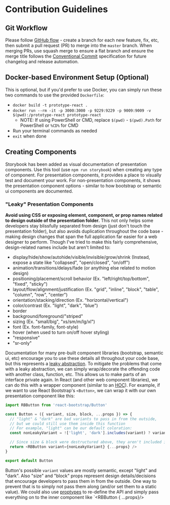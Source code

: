 # Contribution Guidelines

## Git Workflow
Please follow [GitHub flow](https://guides.github.com/introduction/flow/) - create a branch for each new feature, fix, etc, then submit a pull request (PR) to merge into the `master` branch. When merging PRs, use squash merge to ensure a flat branch and ensure the merge title follows the [Conventional Commit](https://www.conventionalcommits.org/en/v1.0.0/) specification for future changelog and release automation.

## Docker-based Environment Setup (Optional)
This is optional, but if you'd prefer to use Docker, you can simply run these two commands to use the provided `Dockerfile`:
- `docker build -t prototype-react .`
- `docker run --rm -it -p 3000:3000 -p 9229:9229 -p 9009:9009 -v $(pwd):/prototype-react prototype-react`
  - NOTE: If using PowerShell or CMD, replace `$(pwd)` - `$(pwd).Path` for PowerShell or `%CD%` for CMD
- Run your terminal commands as needed
- `exit` when done

## Creating Components
Storybook has been added as visual documentation of presentation components. Use this tool (use `npm run storybook`) when creating any type of component. For presentation components, it provides a place to visually test and document your work. For non-presentation components, it shows the presentation component options - similar to how bootstrap or semantic ui components are documented.

### "Leaky" Presentation Components
**Avoid using CSS or exposing element, component, or prop names related to design outside of the presentation folder.** This not only helps some developers stay blissfully separated from design (just don't touch the presentation folder), but also avoids duplication throughout the code base - making design changes that span the full application far easier for a web designer to perform. Though I've tried to make this fairly comprehensive, design-related names include but aren't limited to:
- display/hide/show/autohide/visible/invisible/grow/shrink (Instead, expose a state like "collapsed", "open/closed", "on/off")
- animation/transitions/delays/fade (or anything else related to motion design)
- positioning/placement/scroll behavior (Ex. "left/right/top/bottom", "fixed", "sticky")
- layout/flow/alignment/justification (Ex. "grid", "inline", "block", "table", "column", "row", "center")
- orientation/stacking/direction (Ex. "horizontal/vertical")
- color/contrast (Ex. "light", "dark", "blue")
- border
- background/foreground/"striped"
- sizing (Ex. "small/big", "xs/sm/m/lg/xl")
- font (Ex. font-family, font-style)
- hover (when used to turn on/off hover styling)
- "responsive"
- "sr-only"

Documentation for many pre-built component libraries (bootstrap, semantic ui, etc) encourage you to use these details all throughout your code base, but this represents a [leaky abstraction](https://en.wikipedia.org/wiki/Leaky_abstraction). To mitigate the problems that come with a leaky abstraction, we can simply wrap/decorate the offending code with another class, function, etc. This allows us to make parts of an interface private again. In React (and other web component libraries), we can do this with a wrapper component (similar to an [HOC](https://reactjs.org/docs/higher-order-components.html#convention-pass-unrelated-props-through-to-the-wrapped-component)). For example, if we want to use React Bootstrap's `<Button>`, we can wrap it with our own presentation component like this:
```js
import RBButton from 'react-bootstrap/Button'

const Button = ({ variant, size, block, ...props }) => {
  // "light" & "dark" are bad variants to pass in from the outside,
  // but we could still use them inside this function
  // For example, "light" can be our default coloration:
  const nonLeakyVariant = !['light', 'dark'].includes(variant) ? variant : 'light'

  // Since size & block were destructured above, they aren't included in the props below
  return <RBButton variant={nonLeakyVariant} {...props} />
}

export default Button
```

Button's possible `variant` values are mostly semantic, except "light" and "dark". Also "size" and "block" props represent design details/decisions that encourage developers to pass them in from the outside. One way to prevent that is to simply not pass them along (and/or set them to a static value). We could also use [proptypes](https://reactjs.org/docs/typechecking-with-proptypes.html) to re-define the API and simply pass everything on to the inner component like `<RBButton { ...props}/>
